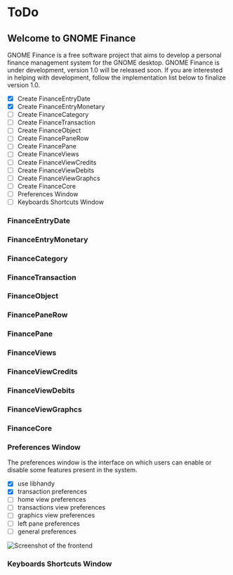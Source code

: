 # ToDo

## Welcome to GNOME Finance

GNOME Finance is a free software project that aims to develop a 
personal finance management system for the GNOME desktop.
GNOME Finance is under development, version 1.0 will be released soon.
If you are interested in helping with development, follow the implementation 
list below to finalize version 1.0.

 - [x] Create FinanceEntryDate
 - [x] Create FinanceEntryMonetary
 - [ ] Create FinanceCategory
 - [ ] Create FinanceTransaction
 - [ ] Create FinanceObject
 - [ ] Create FinancePaneRow
 - [ ] Create FinancePane
 - [ ] Create FinanceViews
 - [ ] Create FinanceViewCredits
 - [ ] Create FinanceViewDebits
 - [ ] Create FinanceViewGraphcs
 - [ ] Create FinanceCore
 - [ ] Preferences Window
 - [ ] Keyboards Shortcuts Window
 
 ### FinanceEntryDate
 
 ### FinanceEntryMonetary
 
 ### FinanceCategory
 
 ### FinanceTransaction
 
 ### FinanceObject
 
 ### FinancePaneRow
 
 ### FinancePane
 
 ### FinanceViews
 
 ### FinanceViewCredits
 
 ### FinanceViewDebits
 
 ### FinanceViewGraphcs
 
 ### FinanceCore
 
 ### Preferences Window
 
 The preferences window is the interface on which users can enable or 
 disable some features present in the system.
 
 - [x] use libhandy
 - [x] transaction preferences
 - [ ] home view preferences
 - [ ] transactions view preferences
 - [ ] graphics view preferences
 - [ ] left pane preferences
 - [ ] general preferences
 
 ![Screenshot of the frontend](https://gitlab.gnome.org/galetedanilo/finance/-/blob/master/doc/imgs/FinancePreferencesWindow.png)
 
 ### Keyboards Shortcuts Window
